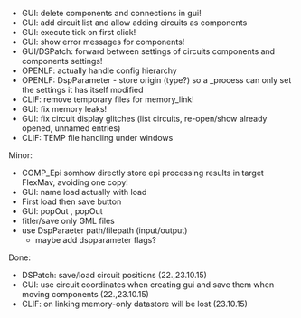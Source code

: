 - GUI: delete components and connections in gui!
- GUI: add circuit list and allow adding circuits as components
- GUI: execute tick on first click!
- GUI: show error messages for components!
- GUI/DSPatch: forward between settings of circuits components and components settings!
- OPENLF: actually handle config hierarchy
- OPENLF: DspParameter - store origin (type?) so a _process can only set the settings it has itself modified
- CLIF: remove temporary files for memory_link!
- GUI: fix memory leaks!
- GUI: fix circuit display glitches (list circuits, re-open/show already opened, unnamed entries)
- CLIF: TEMP file handling under windows

Minor:
- COMP_Epi somhow directly store epi processing results in target FlexMav, avoiding one copy!
- GUI: name load actually with load
- First load then save button
- GUI: popOut , popOut
- fitler/save only GML files
- use DspParaeter path/filepath (input/output)
  - maybe add dspparameter flags?


Done:
- DSPatch: save/load circuit positions (22.,23.10.15)
- GUI: use circuit coordinates when creating gui and save them when moving components (22.,23.10.15)
- CLIF: on linking memory-only datastore will be lost (23.10.15)
